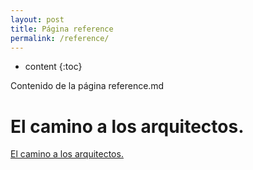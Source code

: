 ```yaml
---
layout: post
title: Página reference
permalink: /reference/
---
```


* content
{:toc}


Contenido de la página reference.md


El camino a los arquitectos.
=====================
[El camino a los arquitectos.](http://blog.csdn.net/cutesource/article/details/4901506)

